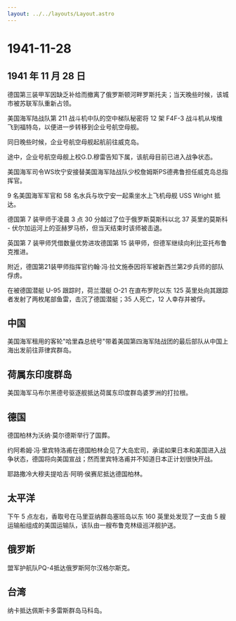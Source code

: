 ```yaml
---
layout: ../../layouts/Layout.astro
---
```


# 1941-11-28

## 1941 年 11 月 28 日

德国第三装甲军因缺乏补给而撤离了俄罗斯顿河畔罗斯托夫；当天晚些时候，该城市被苏联军队重新占领。

美国海军陆战队第 211 战斗机中队的空中梯队秘密将 12 架 F4F-3
战斗机从埃维飞到福特岛，以便进一步转移到企业号航空母舰。

同日晚些时候，企业号航空母舰起航前往威克岛。

途中，企业号航空母舰上校G.D.穆雷告知下属，该航母目前已进入战争状态。

美国海军司令WS坎宁安接替美国海军陆战队少校詹姆斯PS德弗鲁担任威克岛总指挥官。

9 名美国海军军官和 58 名水兵与坎宁安一起乘坐水上飞机母舰 USS Wright
抵达。

德国第 7 装甲师于凌晨 3 点 30 分越过了位于俄罗斯莫斯科以北 37
英里的莫斯科 - 伏尔加运河上的亚赫罗马桥，但当天结束时该师被击退。

英国第 7 装甲师凭借数量优势进攻德国第 15
装甲师，但德军继续向利比亚托布鲁克推进。

附近，德国第21装甲师指挥官约翰·冯·拉文施泰因将军被新西兰第2步兵师的部队俘虏。

在被德国潜艇 U-95 跟踪时，荷兰潜艇 O-21 在直布罗陀以东 125
英里处向其跟踪者发射了两枚尾部鱼雷，击沉了德国潜艇；35 人死亡，12
人幸存并被俘。

## 中国

美国海军租用的客轮"哈里森总统号"带着美国第四海军陆战团的最后部队从中国上海出发前往菲律宾群岛。

## 荷属东印度群岛

美国海军马布尔黑德号驱逐舰抵达荷属东印度群岛婆罗洲的打拉根。

## 德国

德国柏林为沃纳·莫尔德斯举行了国葬。

约阿希姆·冯·里宾特洛甫在德国柏林会见了大岛宏司，承诺如果日本和美国进入战争状态，德国将向美国宣战；然而里宾特洛甫并不知道日本正计划很快开战。

耶路撒冷大穆夫提哈吉·阿明·侯赛尼抵达德国柏林。

## 太平洋

下午 5 点左右，香取号在马里亚纳群岛塞班岛以东 160 英里处发现了一支由 5
艘运输船组成的美国运输队，该队由一艘布鲁克林级巡洋舰护送。

## 俄罗斯

盟军护航队PQ-4抵达俄罗斯阿尔汉格尔斯克。

## 台湾

纳卡抵达佩斯卡多雷斯群岛马科岛。